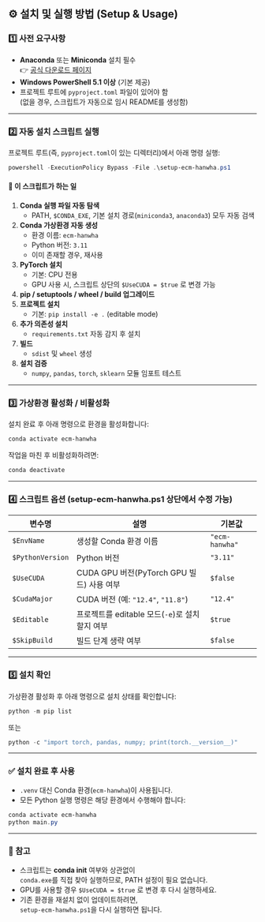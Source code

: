 ﻿## ⚙️ 설치 및 실행 방법 (Setup & Usage)

### 1️⃣ 사전 요구사항
- **Anaconda** 또는 **Miniconda** 설치 필수  
  👉 [공식 다운로드 페이지](https://www.anaconda.com/download)  
- **Windows PowerShell 5.1 이상** (기본 제공)  
- 프로젝트 루트에 `pyproject.toml` 파일이 있어야 함  
  (없을 경우, 스크립트가 자동으로 임시 README를 생성함)

---

### 2️⃣ 자동 설치 스크립트 실행
프로젝트 루트(즉, `pyproject.toml`이 있는 디렉터리)에서 아래 명령 실행:

```powershell
powershell -ExecutionPolicy Bypass -File .\setup-ecm-hanwha.ps1
```

#### 🧩 이 스크립트가 하는 일
1. **Conda 실행 파일 자동 탐색**  
   - PATH, `$CONDA_EXE`, 기본 설치 경로(`miniconda3`, `anaconda3`) 모두 자동 검색  
2. **Conda 가상환경 자동 생성**  
   - 환경 이름: `ecm-hanwha`  
   - Python 버전: `3.11`  
   - 이미 존재할 경우, 재사용  
3. **PyTorch 설치**  
   - 기본: CPU 전용  
   - GPU 사용 시, 스크립트 상단의 `$UseCUDA = $true` 로 변경 가능  
4. **pip / setuptools / wheel / build 업그레이드**  
5. **프로젝트 설치**  
   - 기본: `pip install -e .` (editable mode)  
6. **추가 의존성 설치**  
   - `requirements.txt` 자동 감지 후 설치  
7. **빌드**  
   - `sdist` 및 `wheel` 생성  
8. **설치 검증**  
   - `numpy`, `pandas`, `torch`, `sklearn` 모듈 임포트 테스트  

---

### 3️⃣ 가상환경 활성화 / 비활성화
설치 완료 후 아래 명령으로 환경을 활성화합니다:

```powershell
conda activate ecm-hanwha
```

작업을 마친 후 비활성화하려면:

```powershell
conda deactivate
```

---

### 4️⃣ 스크립트 옵션 (setup-ecm-hanwha.ps1 상단에서 수정 가능)

| 변수명 | 설명 | 기본값 |
|--------|------|--------|
| `$EnvName` | 생성할 Conda 환경 이름 | `"ecm-hanwha"` |
| `$PythonVersion` | Python 버전 | `"3.11"` |
| `$UseCUDA` | CUDA GPU 버전(PyTorch GPU 빌드) 사용 여부 | `$false` |
| `$CudaMajor` | CUDA 버전 (예: `"12.4"`, `"11.8"`) | `"12.4"` |
| `$Editable` | 프로젝트를 editable 모드(`-e`)로 설치할지 여부 | `$true` |
| `$SkipBuild` | 빌드 단계 생략 여부 | `$false` |

---

### 5️⃣ 설치 확인
가상환경 활성화 후 아래 명령으로 설치 상태를 확인합니다:

```powershell
python -m pip list
```

또는

```powershell
python -c "import torch, pandas, numpy; print(torch.__version__)"
```

---

### ✅ 설치 완료 후 사용
- `.venv` 대신 Conda 환경(`ecm-hanwha`)이 사용됩니다.  
- 모든 Python 실행 명령은 해당 환경에서 수행해야 합니다:

```powershell
conda activate ecm-hanwha
python main.py
```

---

### 🧠 참고
- 스크립트는 **conda init** 여부와 상관없이  
  `conda.exe`를 직접 찾아 실행하므로, PATH 설정이 필요 없습니다.  
- GPU를 사용할 경우 `$UseCUDA = $true` 로 변경 후 다시 실행하세요.  
- 기존 환경을 재설치 없이 업데이트하려면,  
  `setup-ecm-hanwha.ps1`을 다시 실행하면 됩니다.
